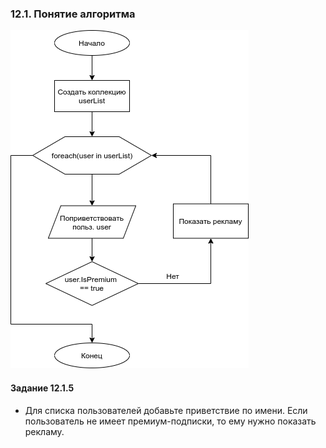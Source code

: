 ### 12.1. Понятие алгоритма

![Результат](/SF.Module12/img/scheme.png)

#### Задание 12.1.5
* Для списка пользователей добавьте приветствие по имени. Если пользователь не имеет премиум-подписки, то ему нужно показать рекламу.  



